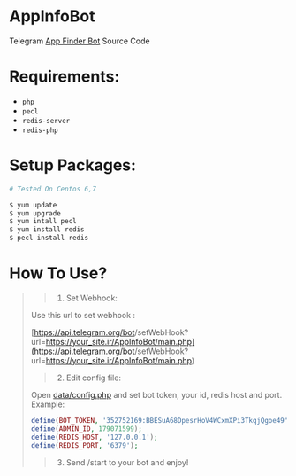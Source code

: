 # AppInfoBot
Telegram [App Finder Bot](https://telegram.me/AppInfoBot) Source Code

# Requirements: 
- `php`
- `pecl`
- `redis-server`
- `redis-php`

# Setup Packages:
```bash
# Tested On Centos 6,7

$ yum update
$ yum upgrade
$ yum intall pecl
$ yum install redis
$ pecl install redis
```

# How To Use?
>> 1. Set Webhook:
>
> Use this url to set webhook :
>
> [https://api.telegram.org/bot<TOKEN>/setWebHook?url=https://your_site.ir/AppInfoBot/main.php](https://api.telegram.org/bot<TOKEN>/setWebHook?url=https://your_site.ir/AppInfoBot/main.php)
> 
>> 2. Edit config file:
>
> Open [data/config.php](https://github.com/CruelTm/AppInfoBot/blob/master/data/config.php) and set bot token, your id, redis host and port. Example:
>```php
>define(BOT_TOKEN, '352752169:BBESuA68DpesrHoV4WCxmXPi3TkqjQgoe49');
>define(ADMIN_ID, 179071599);
>define(REDIS_HOST, '127.0.0.1');
>define(REDIS_PORT, '6379');
>```
>
>> 3. Send /start to your bot and enjoy!
